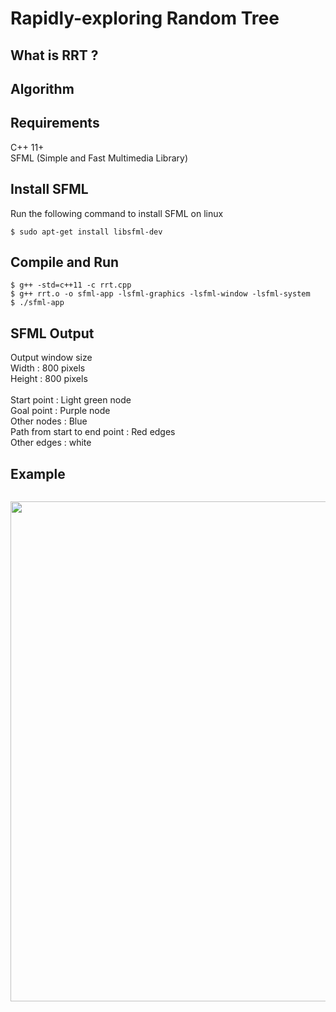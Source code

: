 # Rapidly-exploring Random Tree
## What is RRT ?
## Algorithm
## Requirements
C++ 11+ <br />
SFML (Simple and Fast Multimedia Library)
## Install SFML
Run the following command to install SFML on linux
```
$ sudo apt-get install libsfml-dev
```
## Compile and Run
```
$ g++ -std=c++11 -c rrt.cpp
$ g++ rrt.o -o sfml-app -lsfml-graphics -lsfml-window -lsfml-system
$ ./sfml-app
```
## SFML Output

 Output window size <br />
 Width : 800 pixels <br />
 Height : 800 pixels <br />
 <br />
 Start point : Light green node <br />
 Goal point : Purple node <br />
 Other nodes : Blue <br />
 Path from start to end point : Red edges <br />
 Other edges : white <br />
## Example 
```

```
<img src="https://github.com/Jidnyasa-git/Rapidly-exploring_Random_Tree/blob/main/rrt.PNG" width="800">
